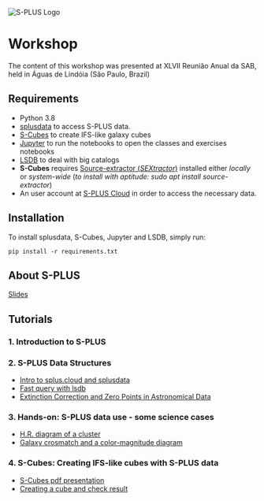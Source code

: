 ![S-PLUS Logo](https://splus.cloud/images/splus_logo_fundo_branco.jpg)

# Workshop

The content of this workshop was presented at XLVII Reunião Anual da SAB, held in Águas de Lindóia (São Paulo, Brazil)

## Requirements

- Python 3.8
- [splusdata](https://github.com/Schwarzam/splusdata) to access S-PLUS data.
- [S-Cubes](https://github.com/elacerda/s-cubes) to create IFS-like galaxy cubes
- [Jupyter](https://jupyter.org/) to run the notebooks to open the classes and exercises notebooks
- [LSDB](https://lsdb.readthedocs.io/) to deal with big catalogs
- **S-Cubes** requires [Source-extractor (*SEXtractor*)](https://sextractor.readthedocs.io/en/latest/index.html) installed either *locally* or *system-wide* (*to install with aptitude: sudo apt install source-extractor*)
- An user account at [S-PLUS Cloud](https://splus.cloud/) in order to access the necessary data.

## Installation 

To install splusdata, S-Cubes, Jupyter and LSDB, simply run:

    pip install -r requirements.txt

## About S-PLUS

[Slides](https://docs.google.com/presentation/d/1EwYEEQYWXnXmvQsbQF_eIldMBQ6A76lXZR1fW4ZVbco/edit?usp=sharing)


## Tutorials

### 1. Introduction to S-PLUS

### 2. S-PLUS Data Structures
 - [Intro to splus.cloud and splusdata](content/splus%20basics/1.splus_website_and_python.ipynb)
 - [Fast query with lsdb](content/splus%20basics/2.lsdb_query.ipynb)
 - [Extinction Correction and Zero Points in Astronomical Data](content/splus%20basics/3.%20getting_zps_nd_extiction.ipynb)

### 3. Hands-on: S-PLUS data use - some science cases
 - [H.R. diagram of a cluster](content/hands-on/1st_science_case_solution.ipynb)
 - [Galaxy crosmatch and a color-magnitude diagram](content/hands-on/2nd_science_case_solution.ipynb)

### 4. S-Cubes: Creating IFS-like cubes with S-PLUS data
 - [S-Cubes pdf presentation](content/hands-on/s-cubes/presentation.pdf)
 - [Creating a cube and check result](content/hands-on/s-cubes/scubes.ipynb)